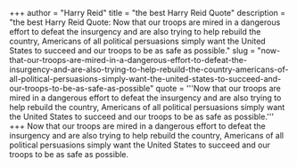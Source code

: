 +++
author = "Harry Reid"
title = "the best Harry Reid Quote"
description = "the best Harry Reid Quote: Now that our troops are mired in a dangerous effort to defeat the insurgency and are also trying to help rebuild the country, Americans of all political persuasions simply want the United States to succeed and our troops to be as safe as possible."
slug = "now-that-our-troops-are-mired-in-a-dangerous-effort-to-defeat-the-insurgency-and-are-also-trying-to-help-rebuild-the-country-americans-of-all-political-persuasions-simply-want-the-united-states-to-succeed-and-our-troops-to-be-as-safe-as-possible"
quote = '''Now that our troops are mired in a dangerous effort to defeat the insurgency and are also trying to help rebuild the country, Americans of all political persuasions simply want the United States to succeed and our troops to be as safe as possible.'''
+++
Now that our troops are mired in a dangerous effort to defeat the insurgency and are also trying to help rebuild the country, Americans of all political persuasions simply want the United States to succeed and our troops to be as safe as possible.
